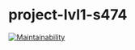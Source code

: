 # project-lvl1-s474

[![Maintainability](https://api.codeclimate.com/v1/badges/9037b430af4b297d3123/maintainability)](https://codeclimate.com/github/agalar/project-lvl1-s474/maintainability)
